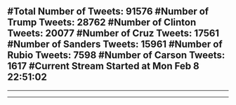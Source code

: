 #Total Number of Tweets: 91576 
#Number of Trump Tweets: 28762
#Number of Clinton Tweets: 20077
#Number of Cruz Tweets: 17561
#Number of Sanders Tweets: 15961
#Number of Rubio Tweets: 7598
#Number of Carson Tweets: 1617
#Current Stream Started at Mon Feb  8 22:51:02
---
---
---
